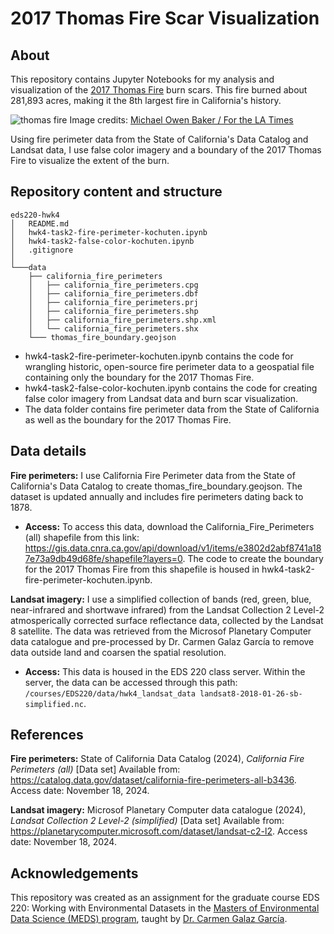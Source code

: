 # 2017 Thomas Fire Scar Visualization

## About
This repository contains Jupyter Notebooks for my analysis and visualization of the [2017 Thomas Fire](https://en.wikipedia.org/wiki/Thomas_Fire) burn scars. This fire burned about 281,893 acres, making it the 8th largest fire in California's history. 

![thomas fire](https://ca-times.brightspotcdn.com/dims4/default/7aca077/2147483647/strip/true/crop/2048x1365+0+0/resize/1440x960!/format/webp/quality/75/?url=https%3A%2F%2Fcalifornia-times-brightspot.s3.amazonaws.com%2Fe3%2F17%2F6803239007424db677d324a459ac%2Fla-me-thomas-fire-photos-010)
Image credits: [Michael Owen Baker / For the LA Times](https://www.latimes.com/local/lanow/la-me-thomas-fire-photos-photogallery.html)

Using fire perimeter data from the State of California's Data Catalog and Landsat data, I use false color imagery and a boundary of the 2017 Thomas Fire to visualize the extent of the burn. 

## Repository content and structure

```
eds220-hwk4
│   README.md
│   hwk4-task2-fire-perimeter-kochuten.ipynb
│   hwk4-task2-false-color-kochuten.ipynb
│   .gitignore
│
└───data
    ├── california_fire_perimeters
    │   ├── california_fire_perimeters.cpg
    │   ├── california_fire_perimeters.dbf
    │   ├── california_fire_perimeters.prj
    │   ├── california_fire_perimeters.shp
    │   ├── california_fire_perimeters.shp.xml
    │   └── california_fire_perimeters.shx
    └─── thomas_fire_boundary.geojson
```

- hwk4-task2-fire-perimeter-kochuten.ipynb contains the code for wrangling historic, open-source fire perimeter data to a geospatial file containing only the boundary for the 2017 Thomas Fire.
- hwk4-task2-false-color-kochuten.ipynb contains the code for creating false color imagery from Landsat data and burn scar visualization.
- The data folder contains fire perimeter data from the State of California as well as the boundary for the 2017 Thomas Fire.
    
## Data details

**Fire perimeters:** I use California Fire Perimeter data from the State of California's Data Catalog to create thomas_fire_boundary.geojson. The dataset is updated annually and includes fire perimeters dating back to 1878. 
- **Access:** To access this data, download the California_Fire_Perimeters (all) shapefile from this link: https://gis.data.cnra.ca.gov/api/download/v1/items/e3802d2abf8741a187e73a9db49d68fe/shapefile?layers=0. The code to create the boundary for the 2017 Thomas Fire from this shapefile is housed in hwk4-task2-fire-perimeter-kochuten.ipynb.

**Landsat imagery:** I use a simplified collection of bands (red, green, blue, near-infrared and shortwave infrared) from the Landsat Collection 2 Level-2 atmosperically corrected surface reflectance data, collected by the Landsat 8 satellite. The data was retrieved from the Microsof Planetary Computer data catalogue and pre-processed by Dr. Carmen Galaz García to remove data outside land and coarsen the spatial resolution. 
- **Access:** This data is housed in the EDS 220 class server. Within the server, the data can be accessed through this path: `/courses/EDS220/data/hwk4_landsat_data landsat8-2018-01-26-sb-simplified.nc`.

## References

**Fire perimeters:** State of California Data Catalog (2024), *California Fire Perimeters (all)* [Data set] Available from: https://catalog.data.gov/dataset/california-fire-perimeters-all-b3436. Access date: November 18, 2024.

**Landsat imagery:** Microsof Planetary Computer data catalogue (2024), *Landsat Collection 2 Level-2 (simplified)* [Data set] Available from: https://planetarycomputer.microsoft.com/dataset/landsat-c2-l2. Access date: November 18, 2024.

## Acknowledgements

This repository was created as an assignment for the graduate course EDS 220: Working with Environmental Datasets in the [Masters of Environmental Data Science (MEDS) program](https://bren.ucsb.edu/masters-programs/master-environmental-data-science), taught by [Dr. Carmen Galaz García](https://github.com/carmengg).


